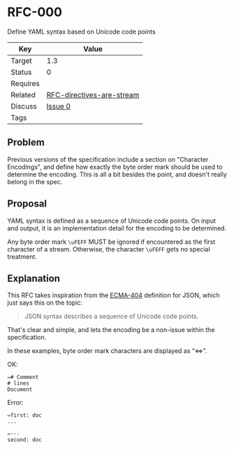 RFC-000
=======

Define YAML syntax based on Unicode code points


| Key | Value |
| --- | --- |
| Target | 1.3 |
| Status | 0 |
| Requires | |
| Related | [RFC-directives-are-stream](RFC-directives-are-stream.md) |
| Discuss | [Issue 0](../../issues/0) |
| Tags | |


## Problem

Previous versions of the specification include a section on "Character Encodings", and define how exactly the byte order mark should be used to determine the encoding.
This is all a bit besides the point, and doesn't really belong in the spec.


## Proposal

YAML syntax is defined as a sequence of Unicode code points.
On input and output, it is an implementation detail for the encoding to be determined.

Any byte order mark `\uFEFF` MUST be ignored if encountered as the first character of a stream.
Otherwise, the character `\uFEFF` gets no special treatment.


## Explanation

This RFC takes inspiration from the [ECMA-404](http://www.ecma-international.org/publications/files/ECMA-ST/ECMA-404.pdf) definition for JSON, which just says this on the topic:
> JSON syntax describes a sequence of Unicode code points.

That's clear and simple, and lets the encoding be a non-issue within the specification.

In these examples, byte order mark characters are displayed as “⇔”.

OK:
```
⇔# Comment
# lines
Document
```

Error:
```
⇔first: doc
...

⇔---
second: doc
```
